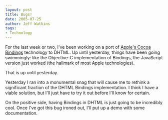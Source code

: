 ```yaml
---
layout: post
title: Bugs!
date: 2005-07-25
author: Jeff Watkins
tags:
- Technology
---
```


For the last week or two, I've been working on a port of [Apple's Cocoa Bindings](http://developer.apple.com/documentation/Cocoa/Conceptual/CocoaBindings/index.html) technology to DHTML. Up until yesterday, things have been going swimmingly: like the Objective-C implementation of Bindings, the JavaScript version just worked (the hallmark of most Apple technologies).

That is up until yesterday.

Yesterday I ran into a monumental snag that will cause me to rethink a significant fraction of the DHTML Bindings implementation. I think I have a viable solution, but I'll just have to try it out before I'll know for certain.

On the positive side, having Bindings in DHTML is just going to be incredibly cool. Once I've got this bug ironed out, I'll put up a demo with some documentation.